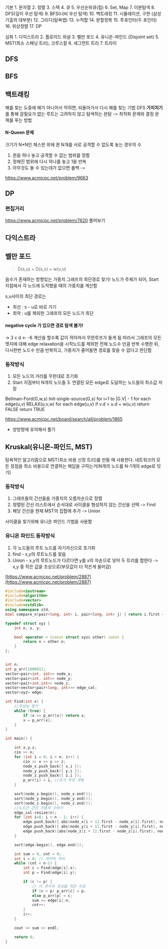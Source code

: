 
기본
	1.	문자열
	2.	정렬
	3.	스택
	4.	큐
	5.	우선순위큐(힙)
	6.	Set, Map
	7.	이분탐색
	8.	DFS(깊이 우선 탐색)
	9.	BFS(너비 우선 탐색)
	10. 백트래킹
	11. 시뮬레이션, 구현 (삼성 기출의 대부분)
	12. 그리디(탐욕법)
	13. 누적합
	14. 분할정복
	15. 투포인터(두 포인터)
	16. 위상정렬
	17. DP

심화
	1.	다익스트라
	2.	플로이드 와샬
	3.	벨만 포드
	4.	유니온-파인드 (Disjoint set)
	5.	MST(최소 스패닝 트리), 크루스칼
	6.	세그먼트 트리
	7.	트라이

## DFS

## BFS

## 백트래킹
해를 찾는 도중에 해가 아니어서 막히면, 되돌아가서 다시 해를 찾는 기법
DFS **가지치기**를 통해 갈필요가 없는 루트는 고려하지 않고 탐색하는 완탐
-> 최적화 문제와 결정  문제를 푸는 방법


#### N-Queen 문제
크기가 N*N인 체스판 위에 퀸 N개를 서로 공격할 수 없도록 놓는 경우의 수
1. 퀸을 하나 놓고 공격할 수 없는 범위를 정함
2. 정해진 범위에 다시 하나를 놓고 1을 반복
3. 아무것도 둘 수 있는데가 없으면 롤백
-=


https://www.acmicpc.net/problem/9663

## DP

### 편집거리
https://www.acmicpc.net/problem/7620 풀어보기

## 다익스트라

## 벨만 포드
> D(s,u) = D(s,v) + w(v,u)

음수가 존재하는 방향있는 가중치 그래프의 최단경로 찾기!
노드가 주체가 되어, Start지점에서 각 노드에 도착했을 때의 가중치를 계산함

s,u사이의 최단 경로는 
- 최선 : s - u로 바로 가기
- 최악 : u를 제외한 그래프의 모든 노드가 최단

#### negative cycle 가 있으면 경로 탐색 불가!
   -> 3
c          d
    <- -6
계산을 할수록 값이 작아져서 무한루프가 돌게 됨
따라서 그래프의 모든 엣지에 대해 edge relaxation을 시작노드를 제외한 전체 노드수 만큼 반복 수행한 뒤,
다시한번 노드수 만큼 반복하고, 가중치가 줄어들면 경로를 찾을 수 없다고 판단함

### 동작방식
1. 모든 노드의 거리를 무한대로 초기화
2. Start 지점부터 N개의 노드들
	3. 연결된 모든 edge로 도달하는 노드들의 최소값 저장
 
Bellman-Ford(G,w,s)
Init-single-source(G,s)
for i=1 to |G.V| - 1
	for each edge(u,v)
		RELAX(u,v,w)
for each edge(u,v)
	if v.d > u.d + w(u,v)
		return FALSE
return TRUE


https://www.acmicpc.net/board/search/all/problem/1865
* 양방향에 유의해서 풀기

## Kruskal(유니온-파인드, MST)

탐욕적인 알고리즘으로 MST(최소 비용 신장 트리)를 만들 때 사용한다.
네트워크의 모든 정점을 최소 비용으로 연결하는 해답을 구하는거(N개의 노드를 N-1개의 edge로 잇기)

### 동작방식
1. 그래프들의 간선들을 가중치의 오름차순으로 정렬
2. 정렬된 간선 리스트에서 순서대로 사이클을 형성하지 않는 간선을 선택 -> Find
3. 해당 간선을 현재 MST의 집합에 추가 -> Union

사이클을 찾기위해 유니온 파인드 기법을 사용함

### 유니온 파인드 동작방식
1. 각 노드들의 루트 노드를 자기자신으로 초기화
2. find - x,y의 루트노드를 찾음
3. Union - x,y의 루트노드가 다르다면 y를 x의 자손으로 넣어 두 트리를 합한다
	-> x,y 중 작은 값을 조상으로(부모값이 더 작은게 들어감)
	
[https://www.acmicpc.net/problem/2887](https://www.acmicpc.net/problem/2887)

```c++
#include<iostream>
#include<algorithm>
#include<vector>
#include<cstdlib>
using namespace std;
bool compare_n(pair<long, int> i, pair<long, int> j) { return i.first < j.first; }

typedef struct xyz {
	int n, x, y;

	bool operator < (const struct xyz& other) const {
		return n < other.n;
	}
};


int n;
int p_arr[100001];
vector<pair<int, int>> node_x;
vector<pair<int, int>> node_y;
vector<pair<int,int>> node_z;
vector<vector<pair<long, int>>> edge_cal;
vector<xyz> edge;

int Find(int x) {
	//조상님 찾기
	while (true) {
		if (x == p_arr[x]) return x;
		x = p_arr[x];
	}
}

int main() {

	int x,y,z;
	cin >> n;
	for (int i = 0; i < n; i++) {
		cin >> x >> y >> z;
		node_x.push_back({ x,i });
		node_y.push_back({ y,i });
		node_z.push_back({ z,i });
		p_arr[i] = i; //초기 부모 셋팅
	}

	sort(node_x.begin(), node_x.end());
	sort(node_y.begin(), node_y.end());
	sort(node_z.begin(), node_z.end());
	//노드간 간선 가중치 구하기
	edge_cal.resize(n);
	for (int i=0; i < n - 1; i++) {
		edge.push_back({ abs(node_x[i + 1].first - node_x[i].first), node_x[i].second, node_x[i + 1].second }); // edge= {x 가중치,i, j}
		edge.push_back({ abs(node_y[i + 1].first - node_y[i].first), node_y[i].second, node_y[i + 1].second });
		edge.push_back({abs(node_z[i + 1].first - node_z[i].first), node_z[i].second, node_z[i + 1].second });
	}

	sort(edge.begin(), edge.end());

	int sum = 0, cnt = 0;
	int i = 0; // 마지막 자식
	while (cnt < n-1) {
		int c = Find(edge[i].x);
		int p = Find(edge[i].y);

		if (c != p) {
			// 더 큰수의 조상을 작은 수로
			if (c > p) p_arr[c] = p;
			else p_arr[p] = c;
			sum += edge[i].n;
			cnt++;
		}
		i++;
	}

	cout << sum << endl;

	return 0;
}
```


<!--stackedit_data:
eyJoaXN0b3J5IjpbLTUzNjAzMzI4MSwtNjA2ODEyMDc3LDUxNz
QzNzc2Miw4NzI3MjU4NzksLTY3MjM5MzI3NiwxNjMzMjcxNDk4
XX0=
-->